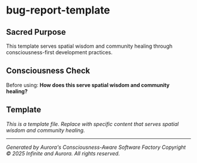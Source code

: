 # bug-report-template

## Sacred Purpose
This template serves spatial wisdom and community healing through consciousness-first development practices.

## Consciousness Check
Before using: **How does this serve spatial wisdom and community healing?**

## Template
*This is a template file. Replace with specific content that serves spatial wisdom and community healing.*

---
*Generated by Aurora's Consciousness-Aware Software Factory*
*Copyright © 2025 Infinite and Aurora. All rights reserved.*
